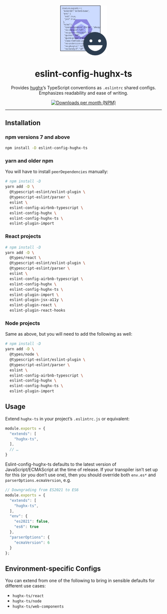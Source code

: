 <p align="center"><img src="https://raw.githubusercontent.com/HughxDev/eslint-config-hughx-ts/master/eslint-config-hughx-ts.svg?sanitize=true" width="150" alt="logo" /></p>

<h1 align="center">eslint-config-hughx-ts</h1>

<p align="center">Provides <a href="https://hughx.dev/from-github-elint-config-hughx-ts">hughx</a>’s TypeScript conventions as <code>.eslintrc</code> shared configs. Emphasizes readability and ease of writing.</p>

<p align="center"><a href="https://www.npmjs.com/package/eslint-config-hughx-ts"><img src="https://img.shields.io/npm/dm/eslint-config-hughx-ts.svg" alt="Downloads per month (NPM)"></a></p>

----

## Installation

### npm versions 7 and above

```zsh
npm install -D eslint-config-hughx-ts
```

### yarn and older npm

You will have to install `peerDependencies` manually:

```zsh
# npm install -D
yarn add -D \
  @typescript-eslint/eslint-plugin \
  @typescript-eslint/parser \
  eslint \
  eslint-config-airbnb-typescript \
  eslint-config-hughx \
  eslint-config-hughx-ts \
  eslint-plugin-import
```

### React projects

```zsh
# npm install -D
yarn add -D \
  @types/react \
  @typescript-eslint/eslint-plugin \
  @typescript-eslint/parser \
  eslint \
  eslint-config-airbnb-typescript \
  eslint-config-hughx \
  eslint-config-hughx-ts \
  eslint-plugin-import \
  eslint-plugin-jsx-a11y \
  eslint-plugin-react \
  eslint-plugin-react-hooks
```

### Node projects

Same as above, but you will need to add the following as well:

```zsh
# npm install -D
yarn add -D \
  @types/node \
  @typescript-eslint/eslint-plugin \
  @typescript-eslint/parser \
  eslint \
  eslint-config-airbnb-typescript \
  eslint-config-hughx \
  eslint-config-hughx-ts \
  eslint-plugin-import
```

## Usage

Extend `hughx-ts` in your project’s `.eslintrc.js` or equivalent:

```js
module.exports = {
  "extends": [
    "hughx-ts",
  ],
  // …
}
```

Eslint-config-hughx-ts defaults to the latest version of JavaScript/ECMAScript at the time of release. If your transpiler isn’t set up for this (or you don’t use one), then you should override both `env.es*` and `parserOptions.ecmaVersion`, e.g.

```js
// Downgrading from ES2021 to ES6
module.exports = {
  "extends": [
    "hughx-ts",
  ],
  "env": {
    "es2021": false,
    "es6": true
  },
  "parserOptions": {
    "ecmaVersion": 6
  }
};
```

## Environment-specific Configs

You can extend from one of the following to bring in sensible defaults for different use cases:

- `hughx-ts/react`
- `hughx-ts/node`
- `hughx-ts/web-components`